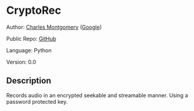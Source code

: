 # CryptoRec 

Author: [Charles Montgomery](mailto:charles.montgomery@charter.net) ([Google](mailto:chazzofalf@gmail.com))

Public Repo: [GitHub](https://www.github.com/CryptoRec)

Language: Python

Version: 0.0

## Description

Records audio in an encrypted seekable and streamable manner. Using a password protected key.
